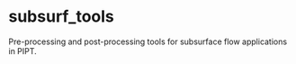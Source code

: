 # subsurf_tools
Pre-processing and post-processing tools for subsurface flow applications in PIPT. 

